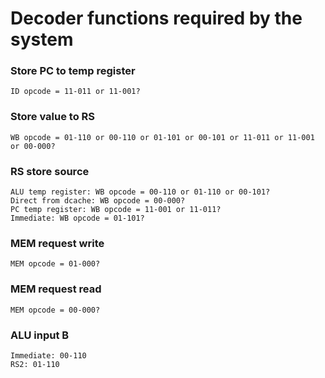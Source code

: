 # Decoder functions required by the system

### Store PC to temp register

```
ID opcode = 11-011 or 11-001? 
```

### Store value to RS

```
WB opcode = 01-110 or 00-110 or 01-101 or 00-101 or 11-011 or 11-001 or 00-000?
```

### RS store source

```
ALU temp register: WB opcode = 00-110 or 01-110 or 00-101?
Direct from dcache: WB opcode = 00-000?
PC temp register: WB opcode = 11-001 or 11-011?
Immediate: WB opcode = 01-101?
```

### MEM request write

```
MEM opcode = 01-000?
```

### MEM request read

```
MEM opcode = 00-000?
```

### ALU input B

```
Immediate: 00-110
RS2: 01-110
```

